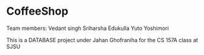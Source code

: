 # CoffeeShop
Team members:
Vedant singh 
Sriharsha Edukulla
Yuto Yoshimori 

This is a DATABASE project under Jahan Ghofraniha for the CS 157A class at SJSU 
